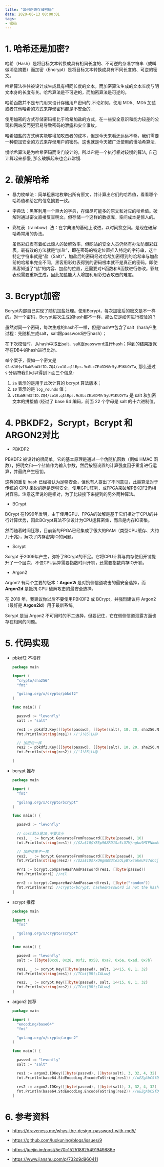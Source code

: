 ```yaml
---
title: "如何正确存储密码"
date: 2020-06-13 00:00:01
tags:
- 密码
---
```




# 1. 哈希还是加密?

哈希（Hash）是将目标文本转换成具有相同长度的、不可逆的杂凑字符串（或叫做消息摘要）而加密（Encrypt）是将目标文本转换成具有不同长度的、可逆的密文。

哈希算法往往被设计成生成具有相同长度的文本，而加密算法生成的文本长度与明文本身的长度有关。哈希算法是不可逆的，而加密算法是可逆的。

<!-- more -->

哈希函数并不是专门用来设计存储用户密码的,不论如何，使用 MD5、MD5 加盐或者其他哈希的方式来存储密码都是不安全的.

使用加密的方式存储密码相比于哈希加盐的方式，在一些安全意识和能力较差的公司和网站反而更容易导致密码的泄露和安全事故。



哈希加盐的方式确实能够增加攻击者的成本，但是今天来看还远远不够，我们需要一种更加安全的方式来存储用户的密码，这也就是今天被广泛使用的慢哈希算法. 

慢哈希算法是为哈希密码而专门设计的，所以它是一个执行相对较慢的算法, 自己计算起来都慢, 那么破解起来也会非常慢.



# 2. 破解哈希

+ 暴力枚举法：简单粗暴地枚举出所有原文，并计算出它们的哈希值，看看哪个哈希值和给定的信息摘要一致。

+ 字典法：黑客利用一个巨大的字典，存储尽可能多的原文和对应的哈希值。破解时通过密文直接反查明文。但存储一个这样的数据库，空间成本是惊人的。

+ 彩虹表（rainbow）法：在字典法的基础上改进，以时间换空间。是现在破解哈希常用的办法。

  

  虽然彩虹表有着如此惊人的破解效率，但网站的安全人员仍然有办法防御彩虹表。最有效的方法就是“加盐”，即在密码的特定位置插入特定的字符串，这个特定字符串就是“盐（Salt）”，加盐后的密码经过哈希加密得到的哈希串与加盐前的哈希串完全不同，黑客用彩虹表得到的密码根本就不是真正的密码。即使黑客知道了“盐”的内容、加盐的位置，还需要对H函数和R函数进行修改，彩虹表也需要重新生成，因此加盐能大大增加利用彩虹表攻击的难度。
  



# 3. Bcrypt加密

Bcrypt内部自己实现了随机加盐处理。使用Bcrypt，每次加密后的密文是不一样的。对一个密码，Bcrypt每次生成的hash都不一样，那么它是如何进行校验的？

虽然对同一个密码，每次生成的hash不一样，但是hash中包含了salt（hash产生过程：先随机生成salt，salt跟password进行hash）；

在下次校验时，从hash中取出salt，salt跟password进行hash；得到的结果跟保存在DB中的hash进行比对。

举个栗子，假如一个密文是 `$2a$10$vI8aWBnW3fID.ZQ4/zo1G.q1lRps.9cGLcZEiGDMVr5yUP1KUOYTa`, 那么通过 `$` 分隔符我们可以得到下面三个信息:

1. `2a` 表示的是用于此次计算的 bcrypt 算法版本；
2. `10` 表示的是 `log_rounds` 值；
3. `vI8aWBnW3fID.ZQ4/zo1G.q1lRps.9cGLcZEiGDMVr5yUP1KUOYTa` 是 salt 和加密文本的拼接值 (经过了 base 64 编码，前面 22 个字母是 salt 的十六进制值。



# 4. PBKDF2，Scrypt，Bcrypt 和 ARGON2对比

+ PBKDF2

PBKDF2 被设计的很简单，它的基本原理是通过一个伪随机函数（例如 HMAC 函数），把明文和一个盐值作为输入参数，然后按照设置的计算强度因子重复进行运算，并最终产生密钥。

这样的重复 hash 已经被认为足够安全，但也有人提出了不同意见，此类算法对于传统的 CPU 来说的确是足够安全，使用GPU阵列、或FPGA来破解PBKDF2仍相对容易。注意这里说的是相对，为了比较接下来提到的另外两种算法。

+ BCrypt

BCrypt 在1999年发明，由于使用GPU、FPGA的破解是基于它们相对于CPU的并行计算优势，因此BCrypt算法不仅设计为CPU运算密集，而且是内存IO密集。

然而随着时间迁移，目前新的FPGA已经集成了很大的RAM（类型CPU缓存、大约几十兆），解决了内存密集IO的问题。

+ Scrypt

Scrypt 于2009年产生，弥补了BCrypt的不足。它将CPU计算与内存使用开销提升了一个层次，不仅CPU运算需要指数时间开销，还需要指数内存IO开销。

+ Argon2

Argon2 有两个主要的版本：**Argon2i** 是对抗侧信道攻击的最安全选择，而 **Argon2d** 是抵抗 GPU 破解攻击的最安全选择。

在 2019 年，我建议你以后不要使用PBKDF2 或 BCrypt，并强烈建议将 Argon2（最好是 **Argon2id**）用于最新系统。

Scrypt 是当 Argon2 不可用时的不二选择，但要记住，它在侧侧信道泄露方面也存在相同的问题。

  

# 5. 代码实现

+ pbkdf2 不推荐

  ```go
  package main
  
  import (
  	"crypto/sha256"
  	"fmt"
  
  	"golang.org/x/crypto/pbkdf2"
  )
  
  func main() {
  
  	passwd := "levonfly"
  	salt := "salt"
  
  	res1 := pbkdf2.Key([]byte(passwd), []byte(salt), 10, 20, sha256.New)
  	fmt.Println(string(res1)) //'J!85|LU@
  
  	// 加密后一样
  	res2 := pbkdf2.Key([]byte(passwd), []byte(salt), 10, 20, sha256.New)
  	fmt.Println(string(res2)) //'J!85|LU@
  
  }
  ```

  

+ bcrypt 推荐

  ```go
  package main
  
  import (
  	"fmt"
  
  	"golang.org/x/crypto/bcrypt"
  )
  
  func main() {
  
  	passwd := "levonfly"
  	
    // cost默认是10,不要太小
  	res1, _ := bcrypt.GenerateFromPassword([]byte(passwd), 10)
  	fmt.Println(string(res1)) //$2a$10$Y85p96ZRD1Sa5iU7M/ngku9MIFNkmAwEI38FvPT9dj628E8hPOU0K
  
  	// 加密结果不一样
  	res2, _ := bcrypt.GenerateFromPassword([]byte(passwd), 10)
  	fmt.Println(string(res2)) //$2a$10$7xUWgmWB3te5OipBYx4aheUFz7dCcj7JLIpQW6D/Me1R4qljEIFy2
  
  	err1 := bcrypt.CompareHashAndPassword(res1, []byte(passwd))
  	fmt.Println(err1) //nil
  
  	err2 := bcrypt.CompareHashAndPassword(res1, []byte("random"))
  	fmt.Println(err2) //crypto/bcrypt: hashedPassword is not the hash of the given password
  }
  ```

+ scrypt 推荐

  ```go
  package main
  
  import (
  	"fmt"
  
  	"golang.org/x/crypto/scrypt"
  )
  
  func main() {
  
  	passwd := "levonfly"
  	salt := []byte{0xc8, 0x28, 0xf2, 0x58, 0xa7, 0x6a, 0xad, 0x7b}
  
  	res1, _ := scrypt.Key([]byte(passwd), salt, 1<<15, 8, 1, 32)
  	fmt.Println(string(res1)) //TCoi[DRt;IALuw}
  
  	res2, _ := scrypt.Key([]byte(passwd), salt, 1<<15, 8, 1, 32)
  	fmt.Println(string(res2)) //TCoi[DRt;IALuw}
  }
  ```

  

+ argon2 推荐

  ```go
  package main
  
  import (
  	"encoding/base64"
  	"fmt"
  
  	"golang.org/x/crypto/argon2"
  )
  
  func main() {
  
  	passwd := "levonfly"
  	salt := "salt"
  
  	res1 := argon2.IDKey([]byte(passwd), []byte(salt), 3, 32, 4, 32)
  	fmt.Println(base64.StdEncoding.EncodeToString(res1)) //uEZgAbCSfDyd8VAMbcmSSZKpH/TQ9hh9VsblPFGuDjM
  
  	res2 := argon2.IDKey([]byte(passwd), []byte(salt), 3, 32, 4, 32)
  	fmt.Println(base64.StdEncoding.EncodeToString(res2)) //uEZgAbCSfDyd8VAMbcmSSZKpH/TQ9hh9VsblPFGuDjM
  }
  ```

  

# 6. 参考资料

+  https://draveness.me/whys-the-design-password-with-md5/

+ https://github.com/luokuning/blogs/issues/9

+ https://juejin.im/post/5e70c152518825491949886e

+ https://www.jianshu.com/p/732d9d960411